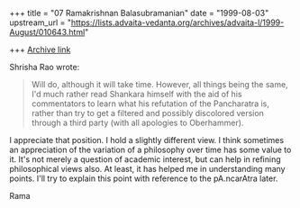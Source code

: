 +++
title = "07 Ramakrishnan Balasubramanian"
date = "1999-08-03"
upstream_url = "https://lists.advaita-vedanta.org/archives/advaita-l/1999-August/010643.html"

+++
[Archive link](https://lists.advaita-vedanta.org/archives/advaita-l/1999-August/010643.html)

Shrisha Rao <shrao at NYX.NET> wrote:

> Will do, although it will take time.  However, all things being the
> same, I'd much rather read Shankara himself with the aid of his
> commentators to learn what his refutation of the Pancharatra is,
> rather than try to get a filtered and possibly discolored version
> through a third party (with all apologies to Oberhammer).

I appreciate that position. I hold a slightly different view. I think
sometimes an appreciation of the variation of a philosophy over time
has some value to it. It's not merely a question of academic interest,
but can help in refining philosophical  views also. At least, it has
helped me in understanding many points. I'll try to explain this point
with reference to the pA.ncarAtra later.

Rama

